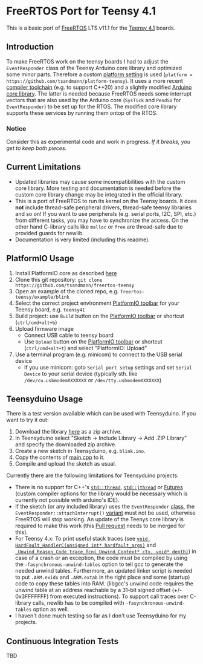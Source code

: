 # FreeRTOS Port for Teensy 4.1

This is a basic port of [FreeRTOS][FreeRTOS] LTS v11.1 for the [Teensy 4.1][Teensy] boards.

## Introduction

To make FreeRTOS work on the teensy boards I had to adjust the `EventResponder` class of the Teensy Arduino core library and optimized some minor parts. Therefore a custom [platform setting][TeensyPlatform] is used (`platform = https://github.com/tsandmann/platform-teensy`). It uses a more recent [compiler toolchain][ARMCrossCompiler] (e.g. to support C++20) and a slightly modified [Arduino core library][TeensyLibCore]. The latter is needed because FreeRTOS needs some interrupt vectors that are also used by the Arduino core (`SysTick` and `PendSV` for `EventResponder`) to be set up for the RTOS. The modified core library supports these services by running them ontop of the RTOS.

### Notice

Consider this as experimental code and work in progress. *If it breaks, you get to keep both pieces.*

## Current Limitations

* Updated libraries may cause some incompatibilities with the custom core library. More testing and documentation is needed before the custom core library change may be integrated in the official library.
* This is a port of FreeRTOS to run its kernel on the Teensy boards. It does **not** include thread-safe peripheral drivers, thread-safe teensy libraries and so on! If you want to use peripherals (e.g. serial ports, I2C, SPI, etc.) from different tasks, you may have to synchronize the access. On the other hand C-library calls like `malloc` or `free` are thread-safe due to provided guards for newlib.
* Documentation is very limited (including this readme).

## PlatformIO Usage

1. Install PlatformIO core as described [here][PIOInstall]
1. Clone this git repository: `git clone https://github.com/tsandmann/freertos-teensy`
1. Open an example of the cloned repo, e.g. `freertos-teensy/example/blink`
1. Select the correct project environment [PlatformIO toolbar][PIOToolbar] for your Teensy board, e.g. `teensy41`
1. Build project: use `Build` button on the [PlatformIO toolbar][PIOToolbar] or shortcut (`ctrl/cmd+alt+b`)
1. Upload firmware image
    * Connect USB cable to teensy board
    * Use `Upload` button on the [PlatformIO toolbar][PIOToolbar] or shortcut (`ctrl/cmd+alt+t`) and select "PlatformIO: Upload"
1. Use a terminal program (e.g. minicom) to connect to the USB serial device
    * If you use minicom: goto `Serial port setup` settings and set `Serial Device` to your serial device (typically sth. like `/dev/cu.usbmodemXXXXXXX` or `/dev/tty.usbmodemXXXXXXX`)

## Teensyduino Usage

There is a test version available which can be used with Teensyduino. If you want to try it out:

1. Download the library [here](https://github.com/tsandmann/freertos-teensy/releases) as a zip archive.
1. In Teensyduino select "Sketch -> Include Library -> Add .ZIP Library" and specify the downloaded zip archive.
1. Create a new sketch in Teensyduino, e.g. `blink.ino`.
1. Copy the contents of [main.cpp](https://github.com/tsandmann/freertos-teensy/blob/master/example/blink/src/main.cpp) to it.
1. Compile and upload the sketch as usual.

Currently there are the following limitations for Teensyduino projects:

 - There is no support for C++'s [`std::thread`][StdThread], [`std::jthread`][StdThread] or [Futures][StdThread] (custom compiler options for the library would be necessary which is currently not possible with arduino's IDE).
 - If the sketch (or any included library) uses the `EventResponder` [class](https://github.com/PaulStoffregen/cores/blob/bf413538ce5d331a4ac768e50c5668b9b6c1901f/teensy4/EventResponder.h#L67), the `EventResponder::attachInterrupt()` [variant](https://github.com/PaulStoffregen/cores/blob/bf413538ce5d331a4ac768e50c5668b9b6c1901f/teensy4/EventResponder.h#L111) must not be used, otherwise FreeRTOS will stop working. An update of the Teenys core library is required to make this work (this [Pull request](https://github.com/PaulStoffregen/cores/pull/683) needs to be merged for this).
 - For Teensy 4.x: To print useful stack traces (see [`void HardFault_HandlerC(unsigned int* hardfault_args)`](https://github.com/tsandmann/freertos-teensy/blob/master/src/portable/teensy_4.cpp#L351) and [`_Unwind_Reason_Code trace_fcn(_Unwind_Context* ctx, void* depth)`](https://github.com/tsandmann/freertos-teensy/blob/master/src/portable/teensy_common.cpp#L179)) in case of a crash or an exception, the code must be compiled by using the `-fasynchronous-unwind-tables` option to tell gcc to generate the needed unwind tables. Furthermore, an updated linker script is needed to put `.ARM.exidx` and `.ARM.extab` in the right place and some (startup) code to copy these tables into RAM. (libgcc's unwind code requires the unwind table at an address reachable by a 31-bit signed offset (+/- 0x3FFFFFFF) from executed instructions). To support call traces over C-library calls, newlib has to be compiled with `-fasynchronous-unwind-tables` option as well.
 - I haven't done much testing so far as I don't use Teensyduino for my projects.

## Continuous Integration Tests

TBD

[FreeRTOS]: https://www.freertos.org
[Teensy]: https://www.pjrc.com/teensy/index.html
[PlatformIO]: https://platformio.org
[PIOGithub]: https://github.com/platformio/platformio-core
[PIOInstall]: https://docs.platformio.org/en/latest/integration/ide/vscode.html#installation
[PioCliInstall]: https://docs.platformio.org/en/latest/core/installation.html#install-shell-commands
[PIOToolbar]: https://docs.platformio.org/en/latest/integration/ide/vscode.html#platformio-toolbar
[VSCode]: https://github.com/Microsoft/vscode
[PlatformIOIDE]: http://docs.platformio.org/en/latest/ide.html#ide
[TeensyPlatform]: https://github.com/tsandmann/platform-teensy
[ARMCrossCompiler]: https://github.com/tsandmann/arm-cortexm-toolchain-linux
[TeensyLibCore]: https://github.com/tsandmann/teensy-cores
[StdThread]: https://en.cppreference.com/w/cpp/thread
